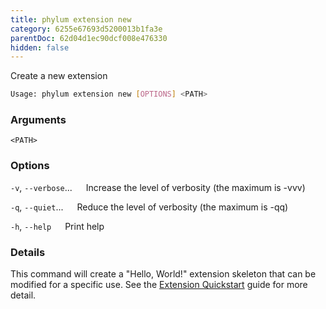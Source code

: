 ```yaml
---
title: phylum extension new
category: 6255e67693d5200013b1fa3e
parentDoc: 62d04d1ec90dcf008e476330
hidden: false
---
```


Create a new extension

```sh
Usage: phylum extension new [OPTIONS] <PATH>
```

### Arguments

`<PATH>`

### Options

`-v`, `--verbose`...
&emsp; Increase the level of verbosity (the maximum is -vvv)

`-q`, `--quiet`...
&emsp; Reduce the level of verbosity (the maximum is -qq)

`-h`, `--help`
&emsp; Print help

### Details

This command will create a "Hello, World!" extension skeleton that can be
modified for a specific use. See the [Extension Quickstart] guide for more
detail.

[Extension Quickstart]: https://docs.phylum.io/docs/extension_quickstart
